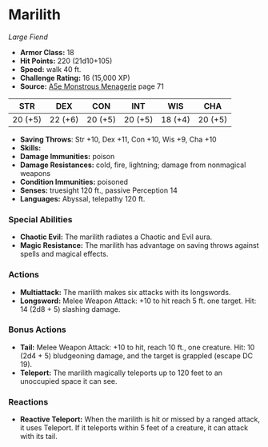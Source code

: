 # Marilith

*Large* *Fiend*

- **Armor Class:** 18
- **Hit Points:** 220 (21d10+105)
- **Speed:** walk 40 ft.
- **Challenge Rating:** 16 (15,000 XP)
- **Source:** [A5e Monstrous Menagerie](https://enpublishingrpg.com/products/level-up-monstrous-menagerie-a5e) page 71

| STR | DEX | CON | INT | WIS | CHA |
| --- | --- | --- | --- | --- | --- |
| 20 (+5) | 22 (+6) | 20 (+5) | 20 (+5) | 18 (+4) | 20 (+5) |

- **Saving Throws**: Str +10, Dex +11, Con +10, Wis +9, Cha +10
- **Skills:** 
- **Damage Immunities:** poison
- **Damage Resistances:** cold, fire, lightning; damage from nonmagical weapons
- **Condition Immunities:** poisoned
- **Senses:** truesight 120 ft., passive Perception 14
- **Languages:** Abyssal, telepathy 120 ft.
### Special Abilities
- **Chaotic Evil:** The marilith radiates a Chaotic and Evil aura.
- **Magic Resistance:** The marilith has advantage on saving throws against spells and magical effects.
### Actions
- **Multiattack:** The marilith makes six attacks with its longswords.
- **Longsword:** Melee Weapon Attack: +10 to hit  reach 5 ft.  one target. Hit: 14 (2d8 + 5) slashing damage.
### Bonus Actions
- **Tail:** Melee Weapon Attack: +10 to hit, reach 10 ft., one creature. Hit: 10 (2d4 + 5) bludgeoning damage, and the target is grappled (escape DC 19).
- **Teleport:** The marilith magically teleports up to 120 feet to an unoccupied space it can see.
### Reactions
- **Reactive Teleport:** When the marilith is hit or missed by a ranged attack, it uses Teleport. If it teleports within 5 feet of a creature, it can attack with its tail.


